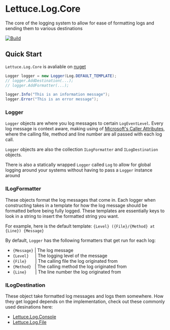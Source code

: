# Lettuce.Log.Core

The core of the logging system to allow for ease of formatting logs and sending them to various destinations

[![Build](https://github.com/TheKingOfLettuce/Lettuce.Log.Core/actions/workflows/build.yml/badge.svg)](https://github.com/TheKingOfLettuce/Lettuce.Log.Core/actions/workflows/build.yml)


## Quick Start

`Lettuce.Log.Core` is avaliable on [nuget](https://www.nuget.org/packages/Lettuce.Log.Core/)

```csharp
Logger logger = new Logger(Log.DEFAULT_TEMPLATE);
// logger.AddDestination(...);
// logger.AddFormatter(...);

logger.Info("This is an information message");
logger.Error("This is an error message");
```


### Logger

`Logger` objects are where you log messages to certain `LogEventLevel`. Every log message is context aware, making using of [Microsoft's Caller Attributes](https://learn.microsoft.com/en-us/dotnet/csharp/language-reference/attributes/caller-information), where the calling file, method and line number are all passed with each log call.

`Logger` objects are also the collection `ILogFormatter` and `ILogDestination` objects.

There is also a statically wrapped `Logger` called `Log` to allow for global logging around your systems without having to pass a `Logger` instance around


### ILogFormatter

These objects format the log messages that come in. Each logger when constructing takes in a template for how the log message should be formatted before being fully logged. These templates are essentially keys to look in a string to insert the formatted string you want.

For example, here is the default template: `{Level} ({File}/{Method} at {Line}) {Message}`

By default, `Logger` has the following formatters that get run for each log:
- `{Message}` | The log message
- `{Level}` &nbsp;&nbsp;&nbsp;&nbsp;| The logging level of the message
- `{File}` &nbsp;&nbsp;&nbsp;&nbsp;&nbsp;&nbsp;| The calling file the log originated from
- `{Method}` &nbsp;&nbsp;| The calling method the log originated from
- `{Line}` &nbsp;&nbsp;&nbsp;&nbsp;&nbsp;&nbsp;| The line number the log originated from


### ILogDestination

These object take formatted log messages and logs them somewhere. How they get logged depends on the implementation, check out these commonly used desinations here:

- [Lettuce.Log.Console](https://github.com/TheKingOfLettuce/Lettuce.Log.Console)
- [Lettuce.Log.File](https://github.com/TheKingOfLettuce/Lettuce.Log.File)